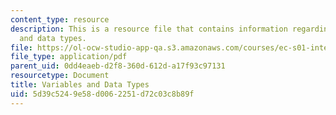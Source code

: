 ```yaml
---
content_type: resource
description: This is a resource file that contains information regarding variables
  and data types.
file: https://ol-ocw-studio-app-qa.s3.amazonaws.com/courses/ec-s01-internet-technology-in-local-and-global-communities-spring-2005-summer-2005/5d39c5249e58d0062251d72c03c8b89f_MITEC_S01S05_l02_var_data.pdf
file_type: application/pdf
parent_uid: 0dd4eaeb-d2f8-360d-612d-a17f93c97131
resourcetype: Document
title: Variables and Data Types
uid: 5d39c524-9e58-d006-2251-d72c03c8b89f
---
```

